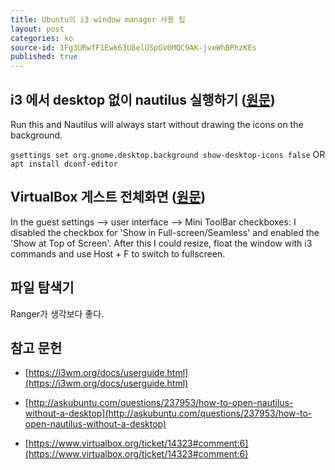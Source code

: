 ```yaml
---
title: Ubuntu의 i3 window manager 사용 팁
layout: post
categories: ko
source-id: 1Fg3URwfF1Ewk63U8elUSpGV0MQC9AK-jveWhBPhzKEs
published: true
---
```

## i3 에서 desktop 없이 nautilus 실행하기 ([원문](http://askubuntu.com/questions/237953/how-to-open-nautilus-without-a-desktop))

Run this and Nautilus will always start without drawing the icons on the background.

`gsettings set org.gnome.desktop.background show-desktop-icons false`
 OR
`apt install dconf-editor`

## VirtualBox 게스트 전체화면 ([원문](https://www.virtualbox.org/ticket/14323#comment:6))

In the guest settings --> user interface --> Mini ToolBar checkboxes: I disabled the checkbox for 'Show in Full-screen/Seamless' and enabled the 'Show at Top of Screen'. After this I could resize, float the window with i3 commands and use Host + F to switch to fullscreen.

## 파일 탐색기

Ranger가 생각보다 좋다.

## 참고 문헌

* [https://i3wm.org/docs/userguide.html](https://i3wm.org/docs/userguide.html)

* [http://askubuntu.com/questions/237953/how-to-open-nautilus-without-a-desktop](http://askubuntu.com/questions/237953/how-to-open-nautilus-without-a-desktop)

* [https://www.virtualbox.org/ticket/14323#comment:6](https://www.virtualbox.org/ticket/14323#comment:6)

